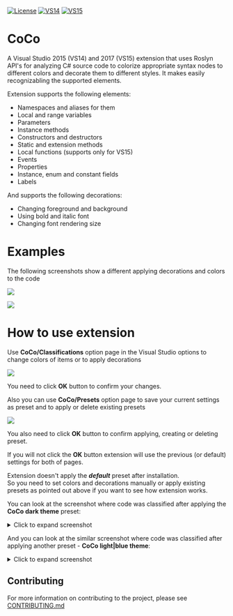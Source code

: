 [![License](https://img.shields.io/apm/l/vim-mode.svg)](LICENSE.txt) [![VS14](https://img.shields.io/badge/Visual%20Studio%20Marketplace%20%7C%20VS14-v2.1.0-green.svg)](https://marketplace.visualstudio.com/items?itemName=GeorgeAleksandria.CoCo) [![VS15](https://img.shields.io/badge/Visual%20Studio%20Marketplace%20%7C%20VS15-v2.1.0-green.svg)](https://marketplace.visualstudio.com/items?itemName=GeorgeAleksandria.CoCo-19226)

# CoCo
A Visual Studio 2015 (VS14) and 2017 (VS15) extension that uses Roslyn API's for analyzing C# source code
to colorize appropriate syntax nodes to different colors and decorate them to different styles. It makes easily recognizabling the supported elements. 

Extension supports the following elements:
* Namespaces and aliases for them
* Local and range variables
* Parameters
* Instance methods 
* Constructors and destructors
* Static and extension methods
* Local functions (supports only for VS15)
* Events
* Properties
* Instance, enum and constant fields
* Labels

And supports the following decorations:
* Changing foreground and background
* Using bold and italic font
* Changing font rendering size

# Examples

The following screenshots show a different applying decorations and colors to the code

![](https://user-images.githubusercontent.com/13402478/44366917-e82cb200-a4d6-11e8-8a40-d58418bcd08e.png)

![](https://user-images.githubusercontent.com/13402478/44366921-eb27a280-a4d6-11e8-9ba5-c8f7bce5f1ad.png)


# How to use extension
Use **CoCo/Classifications** option page in the Visual Studio options to change colors of items or to apply decorations

![](https://user-images.githubusercontent.com/13402478/44366474-7b64e800-a4d5-11e8-8b82-f844050e5707.png)

You need to click **OK** button to confirm your changes.

Also you can use **CoCo/Presets** option page to save your current settings as preset and to apply or delete existing presets

![](https://user-images.githubusercontent.com/13402478/44367297-0646e200-a4d8-11e8-9b7e-0e6f8c1ce554.png)

You also need to click **OK** button to confirm applying, creating or deleting preset.

If you will not click the **OK** button extension will use the previous (or default) settings for both of pages.

Extension doesn't apply the ***default*** preset after installation. <br/>So you need to set colors and decorations manually or apply existing presets as pointed out above if you want to see how extension works.

You can look at the screenshot where code was classified after applying the **CoCo dark theme** preset:

<details>
<summary>Click to expand screenshot</summary>
  
![](https://georgealeksandria.gallerycdn.vsassets.io/extensions/georgealeksandria/coco-19226/1.0/1504035613003/277591/1/DarkExample.PNG)

</details>

And you can look at the similar screenshot where code was classified after applying another preset - **CoCo light|blue theme**:

<details>
<summary>Click to expand screenshot</summary>
  
![](https://georgealeksandria.gallerycdn.vsassets.io/extensions/georgealeksandria/coco-19226/1.0/1504035613003/277592/1/LightExample.PNG)

</details>



## Contributing
For more information on contributing to the project, please see [CONTRIBUTING.md](https://github.com/GeorgeAlexandria/CoCo/blob/dev/CONTRIBUTING.md)
